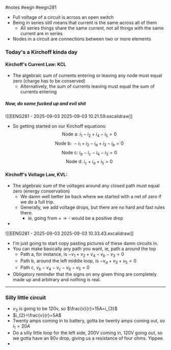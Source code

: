#notes #eegn  #eegn281  

- Full voltage of a circuit is across an open switch
- Being in series still means that current is the same across all of them
	- All series things share the same current, not all things with the same current are in series
- Nodes in a circuit are connections between two or more elements

### Today's a Kirchoff kinda day
#### Kirchoff's Current Law: KCL
- The algebraic sum of currents entering or leaving any node must equal zero (charge has to be conserved)
	- Alternatively, the sum of currents leaving must equal the sum of currents entering
##### Now, do some fucked up and evil shit
![[EENG281 - 2025-09-03 2025-09-03 10.21.59.excalidraw]]
- So getting started on our Kirchoff equations: 
$$
\text{Node a: }i_{1}-i_{2}+i_{4}-i_{5}=0
$$$$
\text{Node b: } -i_{1}+i_{2}-i_{a}+i_{3}-i_{b}=0
$$$$
\text{Node c: } i_{b}-i_{c}-i_{4}-i_{3}=0
$$$$
\text{Node d: } i_{c}+ i_{a} + i_{5} = 0
$$
#### Kirchoff's Voltage Law, KVL:
- The algebraic sum of the voltages around any closed path must equal zero (energy conservation)
	- We damn well better be back where we started with a net of zero if we do a full trip.
	- Generally, we add voltage drops, but there are no hard and fast rules there.
		- ie, going from + -> - would be a positive drop
- 


![[EENG281 - 2025-09-03 2025-09-03 10.33.43.excalidraw]]

- I'm just going to start copy pasting pictures of these damn circuits in.
- You can make basically any path you want, ie, path a around the top
	- Path a, for instance, is $-v_{1} +v_{2} + v_{4} - v_{b}-v_{3}=0$
	- Path b, around the left middle loop, is $-v_{a}+v_{3}+v_{5}=0$
	- Path c, $v_{b}-v_{4}-v_{c}-v_{6}-v_{5}=0$
- Obligatory reminder that the signs on any given thing are completely made up and arbitrary and nothing is real.
----
### Silly little circuit
- $v_{3}$ is going to be 120v, so $\frac{v}{r}=15A=i_{3}$
- $i_{2}=\frac{v}{r}=5A$
- Twenty amps coming in to battery, gotta be twenty amps coming out, so $i_{1}=20A$
- Do a silly little loop for the left side, 200V coming in, 120V going out, so we gotta have an 80v drop, giving us a resistance of four ohms. Yippee.
- 